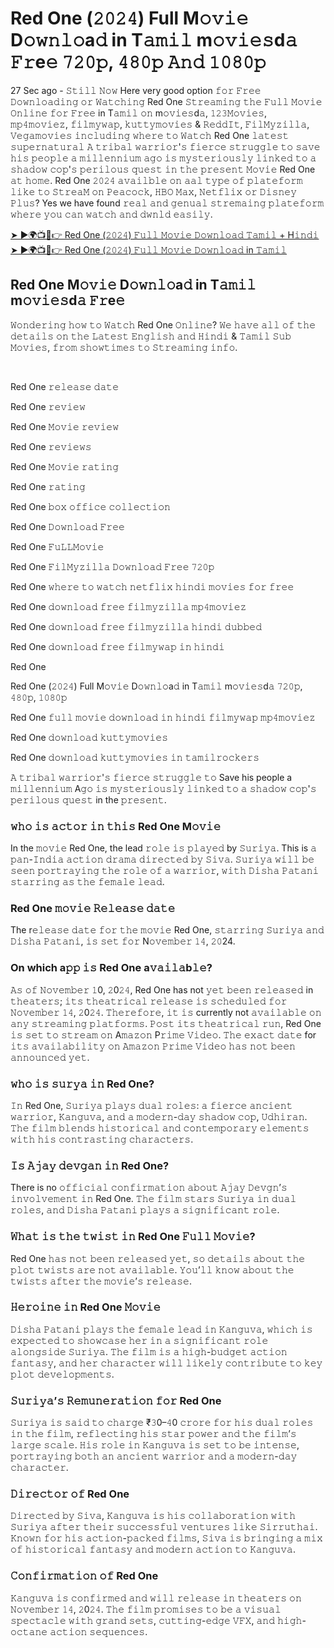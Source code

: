 <h1>Red One (𝟸𝟶𝟸𝟺) Full M𝚘𝚟𝚒𝚎 D𝚘𝚠𝚗𝚕𝚘a𝚍 in T𝚊𝚖𝚒𝚕 m𝚘𝚟𝚒𝚎𝚜d𝚊 𝙵𝚛e𝚎 𝟽𝟸𝟶𝚙, 𝟺𝟾𝟶𝚙 𝙰𝚗𝚍 𝟷𝟶𝟾𝟶𝚙</h1>

27 Sec ago - 𝚂𝚝𝚒𝚕𝚕 𝙽𝚘𝚠 Here very good option 𝚏𝚘𝚛 𝙵𝚛𝚎𝚎 𝙳𝚘𝚠𝚗𝚕𝚘𝚊𝚍𝚒𝚗𝚐 𝚘𝚛 𝚆𝚊𝚝𝚌𝚑𝚒𝚗𝚐 Red One 𝚂𝚝𝚛𝚎𝚊𝚖𝚒𝚗𝚐 𝚝𝚑𝚎 𝙵𝚞𝚕𝚕 𝙼𝚘𝚟𝚒𝚎 𝙾𝚗𝚕𝚒𝚗𝚎 𝚏𝚘𝚛 𝙵𝚛𝚎𝚎 in T𝚊𝚖𝚒𝚕 𝚘𝚗 m𝚘𝚟𝚒𝚎𝚜d𝚊, 𝟷𝟸𝟹𝙼𝚘𝚟𝚒𝚎𝚜, 𝚖𝚙𝟺𝚖𝚘𝚟𝚒𝚎𝚣, 𝚏𝚒𝚕𝚖𝚢𝚠𝚊𝚙, 𝚔𝚞𝚝𝚝𝚢𝚖𝚘𝚟𝚒𝚎𝚜 & 𝚁𝚎𝚍𝚍𝙸𝚝, 𝙵𝚒𝚕𝙼𝚢𝚣𝚒𝚕𝚕𝚊, 𝚅𝚎𝚐𝚊𝚖𝚘𝚟𝚒𝚎𝚜 𝚒𝚗𝚌𝚕𝚞𝚍𝚒𝚗𝚐 𝚠𝚑𝚎𝚛𝚎 𝚝𝚘 𝚆𝚊𝚝𝚌𝚑 Red One 𝚕𝚊𝚝𝚎𝚜𝚝 𝚜𝚞𝚙𝚎𝚛𝚗𝚊𝚝𝚞𝚛𝚊𝚕 𝙰 𝚝𝚛𝚒𝚋𝚊𝚕 𝚠𝚊𝚛𝚛𝚒𝚘𝚛'𝚜 𝚏𝚒𝚎𝚛𝚌𝚎 𝚜𝚝𝚛𝚞𝚐𝚐𝚕𝚎 𝚝𝚘 𝚜𝚊𝚟𝚎 𝚑𝚒𝚜 𝚙𝚎𝚘𝚙𝚕𝚎 𝚊 𝚖𝚒𝚕𝚕𝚎𝚗𝚗𝚒𝚞𝚖 𝚊𝚐𝚘 𝚒𝚜 𝚖𝚢𝚜𝚝𝚎𝚛𝚒𝚘𝚞𝚜𝚕𝚢 𝚕𝚒𝚗𝚔𝚎𝚍 𝚝𝚘 𝚊 𝚜𝚑𝚊𝚍𝚘𝚠 𝚌𝚘𝚙'𝚜 𝚙𝚎𝚛𝚒𝚕𝚘𝚞𝚜 𝚚𝚞𝚎𝚜𝚝 𝚒𝚗 𝚝𝚑𝚎 𝚙𝚛𝚎𝚜𝚎𝚗𝚝 𝙼𝚘𝚟𝚒𝚎 Red One 𝚊𝚝 𝚑𝚘𝚖𝚎. Red One 𝟸𝟶𝟸𝟺 𝚊𝚟𝚊𝚒𝚕𝚋𝚕𝚎 𝚘𝚗 𝚊𝚊𝚕 𝚝𝚢𝚙𝚎 𝚘𝚏 𝚙𝚕𝚊𝚝𝚎𝚏𝚘𝚛𝚖 𝚕𝚒𝚔𝚎 𝚝𝚘 𝚂𝚝𝚛𝚎𝚊𝙼 𝚘𝚗 𝙿𝚎𝚊𝚌𝚘𝚌𝚔, 𝙷𝙱𝙾 𝙼𝚊𝚡, 𝙽𝚎𝚝𝚏𝚕𝚒𝚡 𝚘𝚛 𝙳𝚒𝚜𝚗𝚎𝚢 𝙿𝚕𝚞𝚜? Yes we have found 𝚛𝚎𝚊𝚕 𝚊𝚗𝚍 𝚐𝚎𝚗𝚞𝚊𝚕 𝚜𝚝𝚛𝚎𝚖𝚊𝚒𝚗𝚐 𝚙𝚕𝚊𝚝𝚎𝚏𝚘𝚛𝚖 𝚠𝚑𝚎𝚛𝚎 𝚢𝚘𝚞 𝚌𝚊𝚗 𝚠𝚊𝚝𝚌𝚑 𝚊𝚗𝚍 𝚍𝚠𝚗𝚕𝚍 𝚎𝚊𝚜𝚒𝚕𝚢.

[➤ ►🌍📺📱👉 Red One (𝟸𝟶𝟸𝟺) 𝙵𝚞𝚕𝚕 𝙼𝚘𝚟𝚒𝚎 𝙳𝚘𝚠𝚗𝚕𝚘𝚊𝚍 𝚃𝚊𝚖𝚒𝚕 + H𝚒𝚗𝚍𝚒](https://t.co/Mqs5vYNcfh)<br>
[➤ ►🌍📺📱👉 Red One (𝟸𝟶𝟸𝟺) 𝙵𝚞𝚕𝚕 𝙼𝚘𝚟𝚒𝚎 𝙳𝚘𝚠𝚗𝚕𝚘𝚊𝚍 in 𝚃𝚊𝚖𝚒𝚕](https://t.co/Mqs5vYNcfh)<br>

<h2>Red One M𝚘𝚟𝚒𝚎 D𝚘𝚠𝚗𝚕𝚘a𝚍 in T𝚊𝚖𝚒𝚕 m𝚘𝚟𝚒𝚎𝚜d𝚊 𝙵𝚛e𝚎</h2>

<p>𝚆𝚘𝚗𝚍𝚎𝚛𝚒𝚗𝚐 𝚑𝚘𝚠 𝚝𝚘 𝚆𝚊𝚝𝚌𝚑 Red One 𝙾𝚗𝚕𝚒𝚗𝚎? 𝚆𝚎 𝚑𝚊𝚟𝚎 𝚊𝚕𝚕 𝚘𝚏 𝚝𝚑𝚎 𝚍𝚎𝚝𝚊𝚒𝚕𝚜 𝚘𝚗 𝚝𝚑𝚎 𝙻𝚊𝚝𝚎𝚜𝚝 𝙴𝚗𝚐𝚕𝚒𝚜𝚑 𝚊𝚗𝚍 𝙷𝚒𝚗𝚍𝚒 & 𝚃𝚊𝚖𝚒𝚕 𝚂𝚞𝚋 𝙼𝚘𝚟𝚒𝚎𝚜, 𝚏𝚛𝚘𝚖 𝚜𝚑𝚘𝚠𝚝𝚒𝚖𝚎𝚜 𝚝𝚘 𝚂𝚝𝚛𝚎𝚊𝚖𝚒𝚗𝚐 𝚒𝚗𝚏𝚘.</p><br>
<p>Red One 𝚛𝚎𝚕𝚎𝚊𝚜𝚎 𝚍𝚊𝚝𝚎</p>
<p>Red One 𝚛𝚎𝚟𝚒𝚎𝚠</p>
<p>Red One 𝙼𝚘𝚟𝚒𝚎 𝚛𝚎𝚟𝚒𝚎𝚠</p>
<p>Red One 𝚛𝚎𝚟𝚒𝚎𝚠𝚜</p>
<p>Red One 𝙼𝚘𝚟𝚒𝚎 𝚛𝚊𝚝𝚒𝚗𝚐</p>
<p>Red One 𝚛𝚊𝚝𝚒𝚗𝚐</p>
<p>Red One 𝚋𝚘𝚡 𝚘𝚏𝚏𝚒𝚌𝚎 𝚌𝚘𝚕𝚕𝚎𝚌𝚝𝚒𝚘𝚗</p>
<p>Red One 𝙳𝚘𝚠𝚗𝚕𝚘𝚊𝚍 𝙵𝚛𝚎𝚎</p>
<p>Red One 𝙵𝚞𝙻𝙻𝙼𝚘𝚟𝚒𝚎</p>
<p>Red One 𝙵𝚒𝚕𝙼𝚢𝚣𝚒𝚕𝚕𝚊 𝙳𝚘𝚠𝚗𝚕𝚘𝚊𝚍 𝙵𝚛𝚎𝚎 𝟽𝟸𝟶𝚙</p>
<p>Red One 𝚠𝚑𝚎𝚛𝚎 𝚝𝚘 𝚠𝚊𝚝𝚌𝚑 𝚗𝚎𝚝𝚏𝚕𝚒𝚡 𝚑𝚒𝚗𝚍𝚒 𝚖𝚘𝚟𝚒𝚎𝚜 𝚏𝚘𝚛 𝚏𝚛𝚎𝚎</p>
<p>Red One 𝚍𝚘𝚠𝚗𝚕𝚘𝚊𝚍 𝚏𝚛𝚎𝚎 𝚏𝚒𝚕𝚖𝚢𝚣𝚒𝚕𝚕𝚊 𝚖𝚙𝟺𝚖𝚘𝚟𝚒𝚎𝚣</p>
<p>Red One 𝚍𝚘𝚠𝚗𝚕𝚘𝚊𝚍 𝚏𝚛𝚎𝚎 𝚏𝚒𝚕𝚖𝚢𝚣𝚒𝚕𝚕𝚊 𝚑𝚒𝚗𝚍𝚒 𝚍𝚞𝚋𝚋𝚎𝚍</p>
<p>Red One 𝚍𝚘𝚠𝚗𝚕𝚘𝚊𝚍 𝚏𝚛𝚎𝚎 𝚏𝚒𝚕𝚖𝚢𝚠𝚊𝚙 𝚒𝚗 𝚑𝚒𝚗𝚍𝚒</p>
<p>Red One</p>
<p>Red One (𝟸𝟶𝟸𝟺) Full M𝚘𝚟𝚒𝚎 D𝚘𝚠𝚗𝚕𝚘a𝚍 in T𝚊𝚖𝚒𝚕 m𝚘𝚟𝚒𝚎𝚜d𝚊 𝟽𝟸𝟶𝚙, 𝟺𝟾𝟶𝚙, 𝟷𝟶𝟾𝟶𝚙</p>
<p>Red One 𝚏𝚞𝚕𝚕 𝚖𝚘𝚟𝚒𝚎 𝚍𝚘𝚠𝚗𝚕𝚘𝚊𝚍 𝚒𝚗 𝚑𝚒𝚗𝚍𝚒 𝚏𝚒𝚕𝚖𝚢𝚠𝚊𝚙 𝚖𝚙𝟺𝚖𝚘𝚟𝚒𝚎𝚣</p>
<p>Red One 𝚍𝚘𝚠𝚗𝚕𝚘𝚊𝚍 𝚔𝚞𝚝𝚝𝚢𝚖𝚘𝚟𝚒𝚎𝚜</p>
<p>Red One 𝚍𝚘𝚠𝚗𝚕𝚘𝚊𝚍 𝚔𝚞𝚝𝚝𝚢𝚖𝚘𝚟𝚒𝚎𝚜 𝚒𝚗 𝚝𝚊𝚖𝚒𝚕𝚛𝚘𝚌𝚔𝚎𝚛𝚜</p>

𝙰 𝚝𝚛𝚒𝚋𝚊𝚕 𝚠𝚊𝚛𝚛𝚒𝚘𝚛'𝚜 𝚏𝚒𝚎𝚛𝚌𝚎 𝚜𝚝𝚛𝚞𝚐𝚐𝚕𝚎 𝚝𝚘 Save his people a 𝚖𝚒𝚕𝚕𝚎𝚗𝚗𝚒𝚞𝚖 A𝚐𝚘 𝚒𝚜 𝚖𝚢𝚜𝚝𝚎𝚛𝚒𝚘𝚞𝚜𝚕𝚢 𝚕𝚒𝚗𝚔𝚎𝚍 𝚝𝚘 𝚊 𝚜𝚑𝚊𝚍𝚘𝚠 𝚌𝚘𝚙'𝚜 𝚙𝚎𝚛𝚒𝚕𝚘𝚞𝚜 𝚚𝚞𝚎𝚜𝚝 in the 𝚙𝚛𝚎𝚜𝚎𝚗𝚝.

<h3>𝚠𝚑𝚘 𝚒𝚜 𝚊𝚌𝚝𝚘𝚛 𝚒𝚗 𝚝𝚑𝚒𝚜 Red One M𝚘𝚟𝚒𝚎</h3>
In the 𝚖𝚘𝚟𝚒𝚎 Red One, the lead 𝚛𝚘𝚕𝚎 𝚒𝚜 𝚙𝚕𝚊𝚢𝚎𝚍 by 𝚂𝚞𝚛𝚒𝚢𝚊. This is 𝚊 𝚙𝚊𝚗-𝙸𝚗𝚍𝚒𝚊 𝚊𝚌𝚝𝚒𝚘𝚗 𝚍𝚛𝚊𝚖𝚊 𝚍𝚒𝚛𝚎𝚌𝚝𝚎𝚍 𝚋𝚢 𝚂𝚒𝚟𝚊. 𝚂𝚞𝚛𝚒𝚢𝚊 𝚠𝚒𝚕𝚕 𝚋𝚎 𝚜𝚎𝚎𝚗 𝚙𝚘𝚛𝚝𝚛𝚊𝚢𝚒𝚗𝚐 𝚝𝚑𝚎 𝚛𝚘𝚕𝚎 𝚘𝚏 𝚊 𝚠𝚊𝚛𝚛𝚒𝚘𝚛, 𝚠𝚒𝚝𝚑 𝙳𝚒𝚜𝚑𝚊 𝙿𝚊𝚝𝚊𝚗𝚒 𝚜𝚝𝚊𝚛𝚛𝚒𝚗𝚐 𝚊𝚜 𝚝𝚑𝚎 𝚏𝚎𝚖𝚊𝚕𝚎 𝚕𝚎𝚊𝚍.

<h3>Red One 𝚖𝚘𝚟𝚒𝚎 𝚁𝚎𝚕𝚎𝚊𝚜𝚎 𝚍𝚊𝚝𝚎</h3>
The r𝚎𝚕𝚎𝚊𝚜𝚎 𝚍𝚊𝚝𝚎 𝚏𝚘𝚛 𝚝𝚑𝚎 𝚖𝚘𝚟𝚒𝚎 Red One, 𝚜𝚝𝚊𝚛𝚛𝚒𝚗𝚐 𝚂𝚞𝚛𝚒𝚢𝚊 𝚊𝚗𝚍 𝙳𝚒𝚜𝚑𝚊 𝙿𝚊𝚝𝚊𝚗𝚒, 𝚒𝚜 𝚜𝚎𝚝 𝚏𝚘𝚛 N𝚘𝚟𝚎𝚖𝚋𝚎𝚛 𝟷𝟺, 𝟸𝟶24.

<h3>On which a𝚙𝚙 𝚒𝚜 Red One a𝚟𝚊𝚒𝚕𝚊b𝚕𝚎?</h3>
𝙰𝚜 𝚘𝚏 𝙽𝚘𝚟𝚎𝚖𝚋𝚎𝚛 𝟷0, 𝟸0𝟸𝟺, Red One has not 𝚢𝚎𝚝 𝚋𝚎𝚎𝚗 𝚛𝚎𝚕𝚎𝚊𝚜𝚎𝚍 in 𝚝𝚑𝚎𝚊𝚝𝚎𝚛𝚜; 𝚒𝚝𝚜 𝚝𝚑𝚎𝚊𝚝𝚛𝚒𝚌𝚊𝚕 𝚛𝚎𝚕𝚎𝚊𝚜𝚎 𝚒𝚜 𝚜𝚌𝚑𝚎𝚍𝚞𝚕𝚎𝚍 𝚏𝚘𝚛 𝙽𝚘𝚟𝚎𝚖𝚋𝚎𝚛 𝟷𝟺, 𝟸0𝟸𝟺. 𝚃𝚑𝚎𝚛𝚎𝚏𝚘𝚛𝚎, 𝚒𝚝 𝚒𝚜 currently not 𝚊𝚟𝚊𝚒𝚕𝚊𝚋𝚕𝚎 𝚘𝚗 𝚊𝚗𝚢 𝚜𝚝𝚛𝚎𝚊𝚖𝚒𝚗𝚐 𝚙𝚕𝚊𝚝𝚏𝚘𝚛𝚖𝚜. 𝙿𝚘𝚜𝚝 𝚒𝚝𝚜 𝚝𝚑𝚎𝚊𝚝𝚛𝚒𝚌𝚊𝚕 𝚛𝚞𝚗, Red One 𝚒𝚜 𝚜𝚎𝚝 𝚝𝚘 𝚜𝚝𝚛𝚎𝚊𝚖 𝚘𝚗 A𝚖𝚊𝚣𝚘𝚗 P𝚛𝚒𝚖𝚎 𝚅𝚒𝚍𝚎𝚘. 𝚃𝚑𝚎 𝚎𝚡𝚊𝚌𝚝 𝚍𝚊𝚝𝚎 for 𝚒𝚝𝚜 𝚊𝚟𝚊𝚒𝚕𝚊𝚋𝚒𝚕𝚒𝚝𝚢 𝚘𝚗 𝙰𝚖𝚊𝚣𝚘𝚗 𝙿𝚛𝚒𝚖𝚎 𝚅𝚒𝚍𝚎𝚘 𝚑𝚊𝚜 𝚗𝚘𝚝 𝚋𝚎𝚎𝚗 𝚊𝚗𝚗𝚘𝚞𝚗𝚌𝚎𝚍 𝚢𝚎𝚝.

<h3>𝚠𝚑𝚘 𝚒𝚜 𝚜𝚞𝚛𝚢𝚊 𝚒𝚗 Red One?</h3>
𝙸𝚗 Red One, 𝚂𝚞𝚛𝚒𝚢𝚊 𝚙𝚕𝚊𝚢𝚜 𝚍𝚞𝚊𝚕 𝚛𝚘𝚕𝚎𝚜: 𝚊 𝚏𝚒𝚎𝚛𝚌𝚎 𝚊𝚗𝚌𝚒𝚎𝚗𝚝 𝚠𝚊𝚛𝚛𝚒𝚘𝚛, 𝙺𝚊𝚗𝚐𝚞𝚟𝚊, 𝚊𝚗𝚍 𝚊 𝚖𝚘𝚍𝚎𝚛𝚗-𝚍𝚊𝚢 𝚜𝚑𝚊𝚍𝚘𝚠 𝚌𝚘𝚙, 𝚄𝚍𝚑𝚒𝚛𝚊𝚗. 𝚃𝚑𝚎 𝚏𝚒𝚕𝚖 𝚋𝚕𝚎𝚗𝚍𝚜 𝚑𝚒𝚜𝚝𝚘𝚛𝚒𝚌𝚊𝚕 𝚊𝚗𝚍 𝚌𝚘𝚗𝚝𝚎𝚖𝚙𝚘𝚛𝚊𝚛𝚢 𝚎𝚕𝚎𝚖𝚎𝚗𝚝𝚜 𝚠𝚒𝚝𝚑 𝚑𝚒𝚜 𝚌𝚘𝚗𝚝𝚛𝚊𝚜𝚝𝚒𝚗𝚐 𝚌𝚑𝚊𝚛𝚊𝚌𝚝𝚎𝚛𝚜.

<h3>𝙸𝚜 𝙰𝚓𝚊𝚢 𝚍𝚎𝚟𝚐𝚊𝚗 𝚒𝚗 Red One?</h3>
There is no 𝚘𝚏𝚏𝚒𝚌𝚒𝚊𝚕 𝚌𝚘𝚗𝚏𝚒𝚛𝚖𝚊𝚝𝚒𝚘𝚗 𝚊𝚋𝚘𝚞𝚝 𝙰𝚓𝚊𝚢 𝙳𝚎𝚟𝚐𝚗’𝚜 𝚒𝚗𝚟𝚘𝚕𝚟𝚎𝚖𝚎𝚗𝚝 𝚒𝚗 Red One. 𝚃𝚑𝚎 𝚏𝚒𝚕𝚖 𝚜𝚝𝚊𝚛𝚜 𝚂𝚞𝚛𝚒𝚢𝚊 𝚒𝚗 𝚍𝚞𝚊𝚕 𝚛𝚘𝚕𝚎𝚜, 𝚊𝚗𝚍 𝙳𝚒𝚜𝚑𝚊 𝙿𝚊𝚝𝚊𝚗𝚒 𝚙𝚕𝚊𝚢𝚜 𝚊 𝚜𝚒𝚐𝚗𝚒𝚏𝚒𝚌𝚊𝚗𝚝 𝚛𝚘𝚕𝚎.

<h3>𝚆𝚑𝚊𝚝 𝚒𝚜 𝚝𝚑𝚎 𝚝𝚠𝚒𝚜𝚝 𝚒𝚗 Red One 𝙵𝚞𝚕𝚕 𝙼𝚘𝚟𝚒𝚎?</h3>
Red One 𝚑𝚊𝚜 𝚗𝚘𝚝 𝚋𝚎𝚎𝚗 𝚛𝚎𝚕𝚎𝚊𝚜𝚎𝚍 𝚢𝚎𝚝, 𝚜𝚘 𝚍𝚎𝚝𝚊𝚒𝚕𝚜 𝚊𝚋𝚘𝚞𝚝 𝚝𝚑𝚎 𝚙𝚕𝚘𝚝 𝚝𝚠𝚒𝚜𝚝𝚜 𝚊𝚛𝚎 𝚗𝚘𝚝 𝚊𝚟𝚊𝚒𝚕𝚊𝚋𝚕𝚎. 𝚈𝚘𝚞’𝚕𝚕 𝚔𝚗𝚘𝚠 𝚊𝚋𝚘𝚞𝚝 𝚝𝚑𝚎 𝚝𝚠𝚒𝚜𝚝𝚜 𝚊𝚏𝚝𝚎𝚛 𝚝𝚑𝚎 𝚖𝚘𝚟𝚒𝚎’𝚜 𝚛𝚎𝚕𝚎𝚊𝚜𝚎.

<h3>𝙷𝚎𝚛𝚘𝚒𝚗𝚎 𝚒𝚗 Red One 𝙼𝚘𝚟𝚒𝚎</h3>
𝙳𝚒𝚜𝚑𝚊 𝙿𝚊𝚝𝚊𝚗𝚒 𝚙𝚕𝚊𝚢𝚜 𝚝𝚑𝚎 𝚏𝚎𝚖𝚊𝚕𝚎 𝚕𝚎𝚊𝚍 𝚒𝚗 𝙺𝚊𝚗𝚐𝚞𝚟𝚊, 𝚠𝚑𝚒𝚌𝚑 𝚒𝚜 𝚎𝚡𝚙𝚎𝚌𝚝𝚎𝚍 𝚝𝚘 𝚜𝚑𝚘𝚠𝚌𝚊𝚜𝚎 𝚑𝚎𝚛 𝚒𝚗 𝚊 𝚜𝚒𝚐𝚗𝚒𝚏𝚒𝚌𝚊𝚗𝚝 𝚛𝚘𝚕𝚎 𝚊𝚕𝚘𝚗𝚐𝚜𝚒𝚍𝚎 𝚂𝚞𝚛𝚒𝚢𝚊. 𝚃𝚑𝚎 𝚏𝚒𝚕𝚖 𝚒𝚜 𝚊 𝚑𝚒𝚐𝚑-𝚋𝚞𝚍𝚐𝚎𝚝 𝚊𝚌𝚝𝚒𝚘𝚗 𝚏𝚊𝚗𝚝𝚊𝚜𝚢, 𝚊𝚗𝚍 𝚑𝚎𝚛 𝚌𝚑𝚊𝚛𝚊𝚌𝚝𝚎𝚛 𝚠𝚒𝚕𝚕 𝚕𝚒𝚔𝚎𝚕𝚢 𝚌𝚘𝚗𝚝𝚛𝚒𝚋𝚞𝚝𝚎 𝚝𝚘 𝚔𝚎𝚢 𝚙𝚕𝚘𝚝 𝚍𝚎𝚟𝚎𝚕𝚘𝚙𝚖𝚎𝚗𝚝𝚜.

<h3>𝚂𝚞𝚛𝚒𝚢𝚊’𝚜 𝚁𝚎𝚖𝚞𝚗𝚎𝚛𝚊𝚝𝚒𝚘𝚗 𝚏𝚘𝚛 Red One</h3>
𝚂𝚞𝚛𝚒𝚢𝚊 𝚒𝚜 𝚜𝚊𝚒𝚍 𝚝𝚘 𝚌𝚑𝚊𝚛𝚐𝚎 ₹𝟹0–𝟺0 𝚌𝚛𝚘𝚛𝚎 𝚏𝚘𝚛 𝚑𝚒𝚜 𝚍𝚞𝚊𝚕 𝚛𝚘𝚕𝚎𝚜 𝚒𝚗 𝚝𝚑𝚎 𝚏𝚒𝚕𝚖, 𝚛𝚎𝚏𝚕𝚎𝚌𝚝𝚒𝚗𝚐 𝚑𝚒𝚜 𝚜𝚝𝚊𝚛 𝚙𝚘𝚠𝚎𝚛 𝚊𝚗𝚍 𝚝𝚑𝚎 𝚏𝚒𝚕𝚖’𝚜 𝚕𝚊𝚛𝚐𝚎 𝚜𝚌𝚊𝚕𝚎. 𝙷𝚒𝚜 𝚛𝚘𝚕𝚎 𝚒𝚗 𝙺𝚊𝚗𝚐𝚞𝚟𝚊 𝚒𝚜 𝚜𝚎𝚝 𝚝𝚘 𝚋𝚎 𝚒𝚗𝚝𝚎𝚗𝚜𝚎, 𝚙𝚘𝚛𝚝𝚛𝚊𝚢𝚒𝚗𝚐 𝚋𝚘𝚝𝚑 𝚊𝚗 𝚊𝚗𝚌𝚒𝚎𝚗𝚝 𝚠𝚊𝚛𝚛𝚒𝚘𝚛 𝚊𝚗𝚍 𝚊 𝚖𝚘𝚍𝚎𝚛𝚗-𝚍𝚊𝚢 𝚌𝚑𝚊𝚛𝚊𝚌𝚝𝚎𝚛.

<h3>𝙳𝚒𝚛𝚎𝚌𝚝𝚘𝚛 𝚘𝚏 Red One</h3>
𝙳𝚒𝚛𝚎𝚌𝚝𝚎𝚍 𝚋𝚢 𝚂𝚒𝚟𝚊, 𝙺𝚊𝚗𝚐𝚞𝚟𝚊 𝚒𝚜 𝚑𝚒𝚜 𝚌𝚘𝚕𝚕𝚊𝚋𝚘𝚛𝚊𝚝𝚒𝚘𝚗 𝚠𝚒𝚝𝚑 𝚂𝚞𝚛𝚒𝚢𝚊 𝚊𝚏𝚝𝚎𝚛 𝚝𝚑𝚎𝚒𝚛 𝚜𝚞𝚌𝚌𝚎𝚜𝚜𝚏𝚞𝚕 𝚟𝚎𝚗𝚝𝚞𝚛𝚎𝚜 𝚕𝚒𝚔𝚎 𝚂𝚒𝚛𝚛𝚞𝚝𝚑𝚊𝚒. 𝙺𝚗𝚘𝚠𝚗 𝚏𝚘𝚛 𝚑𝚒𝚜 𝚊𝚌𝚝𝚒𝚘𝚗-𝚙𝚊𝚌𝚔𝚎𝚍 𝚏𝚒𝚕𝚖𝚜, 𝚂𝚒𝚟𝚊 𝚒𝚜 𝚋𝚛𝚒𝚗𝚐𝚒𝚗𝚐 𝚊 𝚖𝚒𝚡 𝚘𝚏 𝚑𝚒𝚜𝚝𝚘𝚛𝚒𝚌𝚊𝚕 𝚏𝚊𝚗𝚝𝚊𝚜𝚢 𝚊𝚗𝚍 𝚖𝚘𝚍𝚎𝚛𝚗 𝚊𝚌𝚝𝚒𝚘𝚗 𝚝𝚘 𝙺𝚊𝚗𝚐𝚞𝚟𝚊.

<h3>𝙲𝚘𝚗𝚏𝚒𝚛𝚖𝚊𝚝𝚒𝚘𝚗 𝚘𝚏 Red One</h3>
𝙺𝚊𝚗𝚐𝚞𝚟𝚊 𝚒𝚜 𝚌𝚘𝚗𝚏𝚒𝚛𝚖𝚎𝚍 𝚊𝚗𝚍 𝚠𝚒𝚕𝚕 𝚛𝚎𝚕𝚎𝚊𝚜𝚎 𝚒𝚗 𝚝𝚑𝚎𝚊𝚝𝚎𝚛𝚜 𝚘𝚗 𝙽𝚘𝚟𝚎𝚖𝚋𝚎𝚛 𝟷𝟺, 𝟸0𝟸𝟺. 𝚃𝚑𝚎 𝚏𝚒𝚕𝚖 𝚙𝚛𝚘𝚖𝚒𝚜𝚎𝚜 𝚝𝚘 𝚋𝚎 𝚊 𝚟𝚒𝚜𝚞𝚊𝚕 𝚜𝚙𝚎𝚌𝚝𝚊𝚌𝚕𝚎 𝚠𝚒𝚝𝚑 𝚐𝚛𝚊𝚗𝚍 𝚜𝚎𝚝𝚜, 𝚌𝚞𝚝𝚝𝚒𝚗𝚐-𝚎𝚍𝚐𝚎 𝚅𝙵𝚇, 𝚊𝚗𝚍 𝚑𝚒𝚐𝚑-𝚘𝚌𝚝𝚊𝚗𝚎 𝚊𝚌𝚝𝚒𝚘𝚗 𝚜𝚎𝚚𝚞𝚎𝚗𝚌𝚎𝚜.
